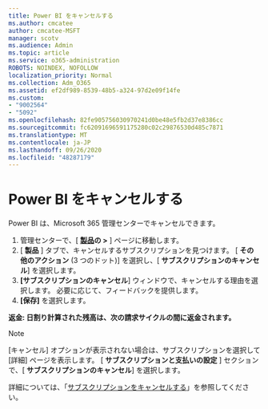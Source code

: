```yaml
---
title: Power BI をキャンセルする
ms.author: cmcatee
author: cmcatee-MSFT
manager: scotv
ms.audience: Admin
ms.topic: article
ms.service: o365-administration
ROBOTS: NOINDEX, NOFOLLOW
localization_priority: Normal
ms.collection: Adm_O365
ms.assetid: ef2df989-8539-48b5-a324-97d2e09f14fe
ms.custom:
- "9002564"
- "5092"
ms.openlocfilehash: 82fe905756030970241d0be48e5fb2d37e8386cc
ms.sourcegitcommit: fc62091696591175280c02c29876530d485c7871
ms.translationtype: MT
ms.contentlocale: ja-JP
ms.lasthandoff: 09/26/2020
ms.locfileid: "48287179"
---
```

# <a name="cancel-power-bi"></a>Power BI をキャンセルする

Power BI は、Microsoft 365 管理センターでキャンセルできます。

1. 管理センターで、[ **[製品](https://go.microsoft.com/fwlink/p/?linkid=842054)の >** ] ページに移動します。
2. [ **製品** ] タブで、キャンセルするサブスクリプションを見つけます。 [ **その他のアクション** (3 つのドット)] を選択し、[ **サブスクリプションのキャンセル**] を選択します。
3. **[サブスクリプションのキャンセル**] ウィンドウで、キャンセルする理由を選択します。 必要に応じて、フィードバックを提供します。
4. **[保存]** を選択します。

**返金: 日割り計算された残高は、次の請求サイクルの間に返金されます。**

> [!NOTE]
> [キャンセル] オプションが表示されない場合は、サブスクリプションを選択して [詳細] ページを表示します。 [ **サブスクリプションと支払いの設定** ] セクションで、[ **サブスクリプションのキャンセル**] を選択します。

詳細については、「[サブスクリプションをキャンセルする](https://docs.microsoft.com/microsoft-365/commerce/subscriptions/cancel-your-subscription)」を参照してください。